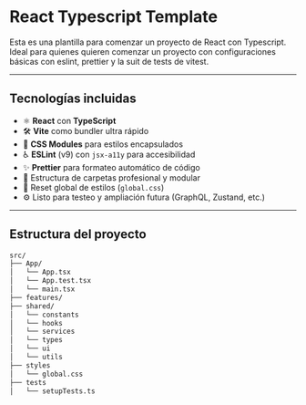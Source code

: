 # React Typescript Template

Esta es una plantilla para comenzar un proyecto de React con Typescript.
Ideal para quienes quieren comenzar un proyecto con configuraciones básicas con eslint, prettier y la suit de tests de vitest.

---

## Tecnologías incluidas

- ⚛️ **React** con **TypeScript**
- 🛠 **Vite** como bundler ultra rápido
- 🎨 **CSS Modules** para estilos encapsulados
- ♿ **ESLint** (v9) con `jsx-a11y` para accesibilidad
- ✨ **Prettier** para formateo automático de código
- 🧱 Estructura de carpetas profesional y modular
- 🧹 Reset global de estilos (`global.css`)
- ⚙️ Listo para testeo y ampliación futura (GraphQL, Zustand, etc.)

---

## Estructura del proyecto

```txt
src/
├── App/
│   └── App.tsx
│   └── App.test.tsx
│   └── main.tsx
├── features/
├── shared/
│   └── constants
│   └── hooks
│   └── services
│   └── types
│   └── ui
│   └── utils
├── styles
│   └── global.css
├── tests
│   └── setupTests.ts
```
